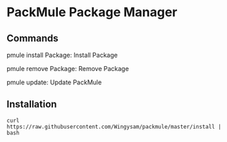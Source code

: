 # PackMule Package Manager

## Commands
pmule install Package: Install Package

pmule remove Package: Remove Package

pmule update: Update PackMule

## Installation
`curl https://raw.githubusercontent.com/Wingysam/packmule/master/install | bash`

